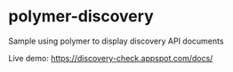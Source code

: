 polymer-discovery
=================

Sample using polymer to display discovery API documents

Live demo: https://discovery-check.appspot.com/docs/
